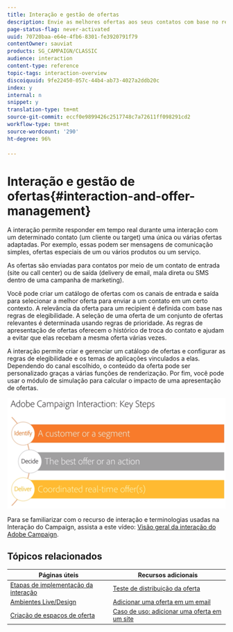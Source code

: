 ```yaml
---
title: Interação e gestão de ofertas
description: Envie as melhores ofertas aos seus contatos com base no regra de elegibilidade.
page-status-flag: never-activated
uuid: 70720baa-e64e-4fb6-8301-fe3920791f79
contentOwner: sauviat
products: SG_CAMPAIGN/CLASSIC
audience: interaction
content-type: reference
topic-tags: interaction-overview
discoiquuid: 9fe22450-057c-44b4-ab73-4027a2ddb20c
index: y
internal: n
snippet: y
translation-type: tm+mt
source-git-commit: eccf0e9899426c2517748c7a72611ff098291cd2
workflow-type: tm+mt
source-wordcount: '290'
ht-degree: 96%

---
```



# Interação e gestão de ofertas{#interaction-and-offer-management}

A interação permite responder em tempo real durante uma interação com um determinado contato (um cliente ou target) uma única ou várias ofertas adaptadas. Por exemplo, essas podem ser mensagens de comunicação simples, ofertas especiais de um ou vários produtos ou um serviço.

As ofertas são enviadas para contatos por meio de um contato de entrada (site ou call center) ou de saída (delivery de email, mala direta ou SMS dentro de uma campanha de marketing).

Você pode criar um catálogo de ofertas com os canais de entrada e saída para selecionar a melhor oferta para enviar a um contato em um certo contexto. A relevância da oferta para um recipient é definida com base nas regras de elegibilidade. A seleção de uma oferta de um conjunto de ofertas relevantes é determinada usando regras de prioridade. As regras de apresentação de ofertas oferecem o histórico de troca do contato e ajudam a evitar que elas recebam a mesma oferta várias vezes.

A interação permite criar e gerenciar um catálogo de ofertas e configurar as regras de elegibilidade e os temas de aplicações vinculados a elas. Dependendo do canal escolhido, o conteúdo da oferta pode ser personalizado graças a várias funções de renderização. Por fim, você pode usar o módulo de simulação para calcular o impacto de uma apresentação de ofertas.

![](assets/Offermgt2.png)

Para se familiarizar com o recurso de interação e terminologias usadas na Interação do Campaign, assista a este vídeo: [Visão geral da interação do Adobe Campaign](https://helpx.adobe.com/campaign/classic/how-to/acs-overview.html?playlist=/ccx/v1/collection/product/campaign/classic/segment/digital-marketers/explevel/intermediate/applaunch/get-started/collection.ccx.js&amp;ref=helpx.adobe.com).

## Tópicos relacionados

| Páginas úteis | Recursos adicionais |
|---|---|
| [Etapas de implementação da interação](../../interaction/using/implementation-steps.md) | [Teste de distribuição da oferta](../../interaction/using/about-offers-simulation.md) |
| [Ambientes Live/Design](../../interaction/using/live-design-environments.md) | [Adicionar uma oferta em um email](../../interaction/using/integrating-an-offer-via-the-wizard.md) |
| [Criação de espaços de oferta](../../interaction/using/creating-offer-spaces.md) | [Caso de uso: adicionar uma oferta em um site](../../interaction/using/offers-on-an-inbound-channel.md) |